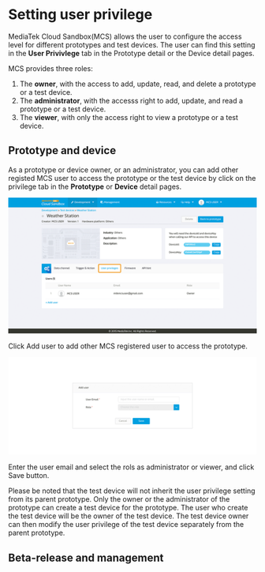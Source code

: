 # Setting user privilege


MediaTek Cloud Sandbox(MCS) allows the user to configure the access level for different prototypes and test devices. The user can find this setting in the **User Privivlege** tab in the Prototype detail or the Device detail pages.


MCS provides three roles:

1. The **owner**, with the access to add, update, read, and delete a prototype or a test device.
2. The **administrator**, with the accesss right to add, update, and read a prototype or a test device.
2. The **viewer**, with only the access right to view a prototype or a test device.


## Prototype and device

As a prototype or device owner, or an administrator, you can add other registed MCS user to access the prototype or the test device by click on the privilege tab in the **Prototype** or **Device** detail pages.

![](../images/User_privileges/img_privileges_01.png)


Click Add user to add other MCS registered user to access the prototype.

![](../images/User_privileges/img_privileges_02.png)

Enter the user email and select the rols as administrator or viewer, and click Save button.


Please be noted that the test device will not inherit the user privilege setting from its parent prototype. Only the owner or the administrator of the prototype can create a test device for the prototype. The user who create the test device will be the owner of the test device. The test device owner can then modify the user privilege of the test device separately from the parent prototype.

## Beta-release and management
